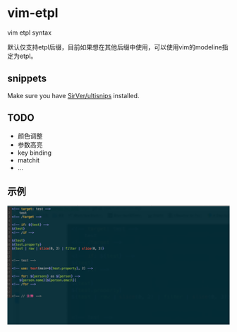 # vim-etpl

vim etpl syntax

默认仅支持etpl后缀，目前如果想在其他后缀中使用，可以使用vim的modeline指定为etpl。

## snippets

Make sure you have [SirVer/ultisnips](https://github.com/SirVer/ultisnips) installed.

## TODO

* 颜色调整
* 参数高亮
* key binding
* matchit
* ...

## 示例

![](./screenshots/1.png)
